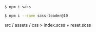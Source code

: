 ```bash
$ npm i sass

$ npm i --save sass-loader@10

```

src / assets / css > index.scss + reset.scss

